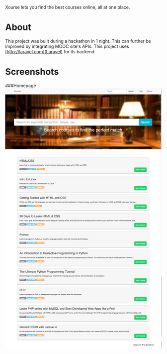 Xourse lets you find the best courses online, all at one place.

About
=====
This project was built during a hackathon in 1 night. This can further be improved by integrating MOOC site's APIs. 
This project uses [http://laravel.com](Laravel) for its backend.

Screenshots
===========
###Homepage
![alt text](https://github.com/aayushranaut/Xourse/blob/master/screenshots/Xourse%20-%20Home.png "Homepage")